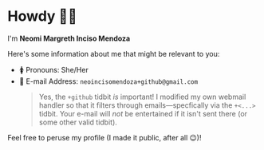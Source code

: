 # Howdy 🙋‍♀️

I'm **Neomi Margreth Inciso Mendoza**

Here's some information about me that might be relevant to you:

- 🚺 Pronouns: She/Her
- 📲 E-mail Address: `neoincisomendoza+github@gmail.com`
    > Yes, the `+github` tidbit *is* important! I modified my own webmail handler so that it filters through emails—specfically via the `+<...>` tidbit. Your e-mail will *not* be entertained if it isn't sent there (or some other valid tidbit).

Feel free to peruse my profile (I made it public, after all 😉)!

<!--
## Hi there 👋

**neoincisomendoza/neoincisomendoza** is a ✨ _special_ ✨ repository because its `README.md` (this file) appears on your GitHub profile.

Here are some ideas to get you started:

- 🔭 I’m currently working on ...
- 🌱 I’m currently learning ...
- 👯 I’m looking to collaborate on ...
- 🤔 I’m looking for help with ...
- 💬 Ask me about ...
- 📫 How to reach me: ...
- 😄 Pronouns: ...
- ⚡ Fun fact: ...
-->
